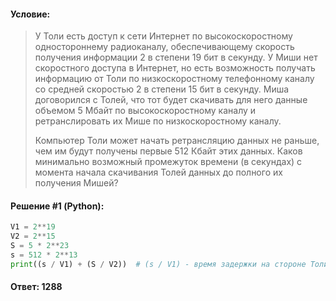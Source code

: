 #### Условие:

> У Толи есть доступ к сети Интернет по высокоскоростному одностороннему радиоканалу, обеспечивающему скорость получения информации 2 в степени 19 бит в секунду. У Миши нет скоростного доступа в Интернет, но есть возможность получать информацию от Толи по низкоскоростному телефонному каналу со средней скоростью 2 в степени 15 бит в секунду. Миша договорился с Толей, что тот будет скачивать для него данные объемом 5 Мбайт по высокоскоростному каналу и ретранслировать их Мише по низкоскоростному каналу.
>
> Компьютер Толи может начать ретрансляцию данных не раньше, чем им будут получены первые 512 Кбайт этих данных. Каков минимально возможный промежуток времени (в секундах) с момента начала скачивания Толей данных до полного их получения Мишей?

#### Решение #1 (Python):
```python
V1 = 2**19
V2 = 2**15
S = 5 * 2**23
s = 512 * 2**13
print((s / V1) + (S / V2))  # (s / V1) - время задержки на стороне Толи
```

#### Ответ: 1288
